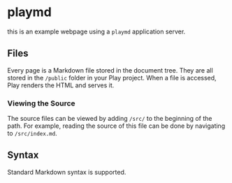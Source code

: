 # playmd
this is an example webpage using a `playmd` application server.

## Files
Every page is a Markdown file stored in the document tree. They are all stored in the `/public` folder in your Play
project. When a file is accessed, Play renders the HTML and serves it.

### Viewing the Source
The source files can be viewed by adding `/src/` to the beginning of the path. For example, reading the source of this
file can be done by navigating to `/src/index.md`.

## Syntax
Standard Markdown syntax is supported.